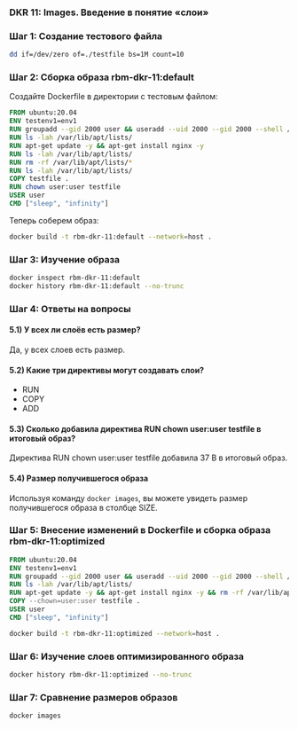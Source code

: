 ### DKR 11: Images. Введение в понятие «слои»


### Шаг 1: Создание тестового файла

```bash
dd if=/dev/zero of=./testfile bs=1M count=10
```

### Шаг 2: Сборка образа rbm-dkr-11:default

Создайте Dockerfile в директории с тестовым файлом:

```Dockerfile
FROM ubuntu:20.04
ENV testenv1=env1
RUN groupadd --gid 2000 user && useradd --uid 2000 --gid 2000 --shell /bin/bash --create-home user
RUN ls -lah /var/lib/apt/lists/
RUN apt-get update -y && apt-get install nginx -y
RUN ls -lah /var/lib/apt/lists/
RUN rm -rf /var/lib/apt/lists/*
RUN ls -lah /var/lib/apt/lists/
COPY testfile .
RUN chown user:user testfile
USER user
CMD ["sleep", "infinity"]
```

Теперь соберем образ:

```bash
docker build -t rbm-dkr-11:default --network=host .
```

### Шаг 3: Изучение образа

```bash
docker inspect rbm-dkr-11:default
docker history rbm-dkr-11:default --no-trunc
```

### Шаг 4: Ответы на вопросы

#### 5.1) У всех ли слоёв есть размер?
Да, у всех слоев есть размер.

#### 5.2) Какие три директивы могут создавать слои?
- RUN
- COPY
- ADD

#### 5.3) Сколько добавила директива RUN chown user:user testfile в итоговый образ?
Директива RUN chown user:user testfile добавила 37 B в итоговый образ.

#### 5.4) Размер получившегося образа
Используя команду `docker images`, вы можете увидеть размер получившегося образа в столбце SIZE.

### Шаг 5: Внесение изменений в Dockerfile и сборка образа rbm-dkr-11:optimized

```Dockerfile
FROM ubuntu:20.04
ENV testenv1=env1
RUN groupadd --gid 2000 user && useradd --uid 2000 --gid 2000 --shell /bin/bash --create-home user
RUN ls -lah /var/lib/apt/lists/
RUN apt-get update -y && apt-get install nginx -y && rm -rf /var/lib/apt/lists/*
COPY --chown=user:user testfile .
USER user
CMD ["sleep", "infinity"]
```

```bash
docker build -t rbm-dkr-11:optimized --network=host .
```

### Шаг 6: Изучение слоев оптимизированного образа

```bash
docker history rbm-dkr-11:optimized --no-trunc
```

### Шаг 7: Сравнение размеров образов

```bash
docker images
```